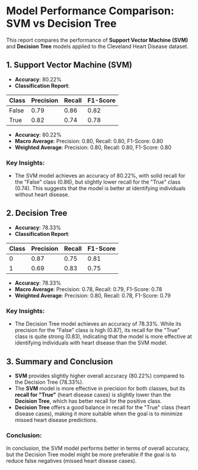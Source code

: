 # Model Performance Comparison: SVM vs Decision Tree

This report compares the performance of **Support Vector Machine (SVM)** and **Decision Tree** models applied to the Cleveland Heart Disease dataset.

## 1. Support Vector Machine (SVM)

- **Accuracy**: 80.22%
- **Classification Report**:

| Class   | Precision | Recall | F1-Score |
|---------|-----------|--------|----------|
| False   | 0.79      | 0.86   | 0.82     |
| True    | 0.82      | 0.74   | 0.78     |

- **Accuracy**: 80.22%  
- **Macro Average**: Precision: 0.80, Recall: 0.80, F1-Score: 0.80  
- **Weighted Average**: Precision: 0.80, Recall: 0.80, F1-Score: 0.80

### Key Insights:
- The SVM model achieves an accuracy of 80.22%, with solid recall for the "False" class (0.86), but slightly lower recall for the "True" class (0.74). This suggests that the model is better at identifying individuals without heart disease.

## 2. Decision Tree

- **Accuracy**: 78.33%
- **Classification Report**:

| Class   | Precision | Recall | F1-Score |
|---------|-----------|--------|----------|
| 0       | 0.87      | 0.75   | 0.81     |
| 1       | 0.69      | 0.83   | 0.75     |

- **Accuracy**: 78.33%  
- **Macro Average**: Precision: 0.78, Recall: 0.79, F1-Score: 0.78  
- **Weighted Average**: Precision: 0.80, Recall: 0.78, F1-Score: 0.79

### Key Insights:
- The Decision Tree model achieves an accuracy of 78.33%. While its precision for the "False" class is high (0.87), its recall for the "True" class is quite strong (0.83), indicating that the model is more effective at identifying individuals with heart disease than the SVM model.

## 3. Summary and Conclusion

- **SVM** provides slightly higher overall accuracy (80.22%) compared to the Decision Tree (78.33%).  
- The **SVM** model is more effective in precision for both classes, but its **recall for "True"** (heart disease cases) is slightly lower than the **Decision Tree**, which has better recall for the positive class.  
- **Decision Tree** offers a good balance in recall for the "True" class (heart disease cases), making it more suitable when the goal is to minimize missed heart disease predictions. 

### Conclusion:
In conclusion, the SVM model performs better in terms of overall accuracy, but the Decision Tree model might be more preferable if the goal is to reduce false negatives (missed heart disease cases).
